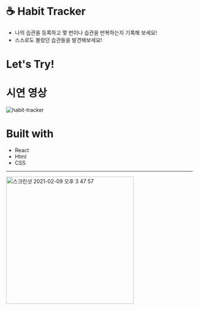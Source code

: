 # ☕️ Habit Tracker

- 나의 습관을 등록하고 몇 번이나 습관을 반복하는지 기록해 보세요!
- 스스로도 몰랐던 습관들을 발견해보세요!

# Let's Try!

# 시연 영상

![habit-tracker](https://user-images.githubusercontent.com/70192334/107327913-40196200-6af1-11eb-94e3-2c23722e382c.gif)

# Built with

- React
- Html
- CSS

---

<img width="344" alt="스크린샷 2021-02-09 오후 3 47 57" src="https://user-images.githubusercontent.com/70192334/107327075-d482c500-6aef-11eb-9352-e77ac06e63bc.png">
